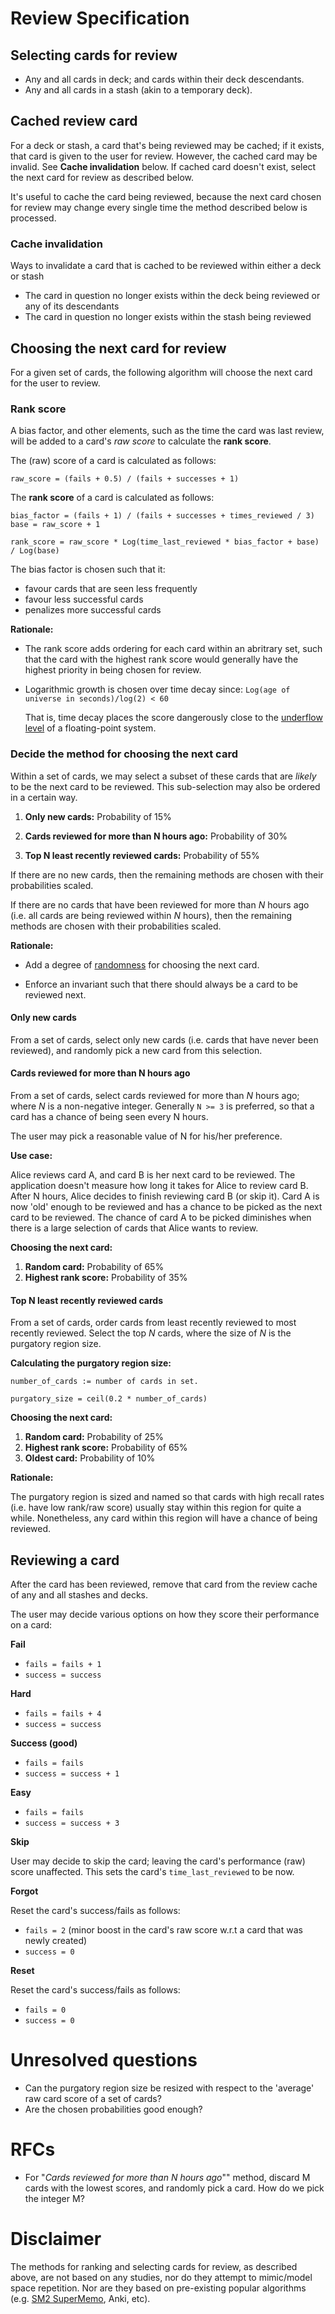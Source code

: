 Review Specification
====================

## Selecting cards for review

- Any and all cards in deck; and cards within their deck descendants.
- Any and all cards in a stash (akin to a temporary deck).

## Cached review card

For a deck or stash, a card that's being reviewed may be cached; if it exists, that card is given to the user for review. However, the cached card may be invalid. See **Cache invalidation** below.
If cached card doesn't exist, select the next card for review as described below.

It's useful to cache the card being reviewed, because the next card chosen for review may change every single time the method described below is processed.

### Cache invalidation

Ways to invalidate a card that is cached to be reviewed within either a deck or stash

- The card in question no longer exists within the deck being reviewed or any of its descendants
- The card in question no longer exists within the stash being reviewed

## Choosing the next card for review

For a given set of cards, the following algorithm will choose the next card for the user to review.

### Rank score

A bias factor, and other elements, such as the time the card was last review, will be added to a card's *raw score* to calculate the **rank score**. 

The (raw) score of a card is calculated as follows:

```
raw_score = (fails + 0.5) / (fails + successes + 1)
```

The **rank score** of a card is calculated as follows:

```
bias_factor = (fails + 1) / (fails + successes + times_reviewed / 3)
base = raw_score + 1

rank_score = raw_score * Log(time_last_reviewed * bias_factor + base) / Log(base)
```

The bias factor is chosen such that it:

- favour cards that are seen less frequently
- favour less successful cards
- penalizes more successful cards

**Rationale:**

- The rank score adds ordering for each card within an abritrary set, such that the card with the highest rank score would generally have the highest priority in being chosen for review.

-   Logarithmic growth is chosen over time decay since: `Log(age of universe in seconds)/log(2) < 60`
    
    That is, time decay places the score dangerously close to the [underflow level](https://en.wikipedia.org/wiki/Arithmetic_underflow) of a floating-point system.

### Decide the method for choosing the next card

Within a set of cards, we may select a subset of these cards that are *likely* to be the next card to be reviewed. This sub-selection may also be ordered in a certain way. 

1. **Only new cards:** Probability of 15%

2. **Cards reviewed for more than N hours ago:** Probability of 30%

3. **Top N least recently reviewed cards:** Probability of 55%

If there are no new cards, then the remaining methods are chosen with their probabilities scaled.

If there are no cards that have been reviewed for more than *N* hours ago (i.e. all cards are being reviewed within *N* hours), then the remaining methods are chosen with their probabilities scaled.

**Rationale:**

- Add a degree of [randomness](https://en.wikipedia.org/wiki/Randomized_algorithm) for choosing the next card.

- Enforce an invariant such that there should always be a card to be reviewed next.

#### Only new cards

From a set of cards, select only new cards (i.e. cards that have never been reviewed), and randomly pick a new card from this selection.

#### Cards reviewed for more than N hours ago

From a set of cards, select cards reviewed for more than *N* hours ago; where *N* is a non-negative integer. Generally `N >= 3` is preferred, so that a card has a chance of being seen every N hours.

The user may pick a reasonable value of N for his/her preference.

**Use case:**

Alice reviews card A, and card B is her next card to be reviewed. The application doesn't measure how long it takes for Alice to review card B. After N hours, Alice decides to finish reviewing card B (or skip it). Card A is now 'old' enough to be reviewed and has a chance to be picked as the next card to be reviewed. The chance of card A to be picked diminishes when there is a large selection of cards that Alice wants to review.

**Choosing the next card:**

1. **Random card:** Probability of 65%
2. **Highest rank score:** Probability of 35%

#### Top N least recently reviewed cards

From a set of cards, order cards from least recently reviewed to most recently reviewed. Select the top *N* cards, where the size of *N* is the purgatory region size.

**Calculating the purgatory region size:**

```
number_of_cards := number of cards in set.

purgatory_size = ceil(0.2 * number_of_cards)
```

**Choosing the next card:**

1. **Random card:** Probability of 25%
2. **Highest rank score:** Probability of 65%
3. **Oldest card:** Probability of 10%

**Rationale:**

The purgatory region is sized and named so that cards with high recall rates (i.e. have low rank/raw score) usually stay within this region for quite a while. Nonetheless, any card within this region will have a chance of being reviewed.

## Reviewing a card

After the card has been reviewed, remove that card from the review cache of any and all stashes and decks.

The user may decide various options on how they score their performance on a card:

**Fail**

- `fails = fails + 1`
- `success = success`

**Hard**

- `fails = fails + 4`
- `success = success`

**Success (good)**

- `fails = fails`
- `success = success + 1`

**Easy**

- `fails = fails`
- `success = success + 3`

**Skip**

User may decide to skip the card; leaving the card's performance (raw) score unaffected. This sets the card's `time_last_reviewed` to be now.

**Forgot**

Reset the card's success/fails as follows:

- `fails = 2` (minor boost in the card's raw score w.r.t a card that was newly created)
- `success = 0`

**Reset**

Reset the card's success/fails as follows:

- `fails = 0`
- `success = 0`


Unresolved questions
====================

- Can the purgatory region size be resized with respect to the 'average' raw card score of a set of cards?
- Are the chosen probabilities good enough?

RFCs
====

- For "*Cards reviewed for more than N hours ago*"" method, discard M cards with the lowest scores, and randomly pick a card. How do we pick the integer M?

Disclaimer
==========

The methods for ranking and selecting cards for review, as described above, are not based on any studies, nor do they attempt to mimic/model space repetition. Nor are they based on pre-existing popular algorithms (e.g. [SM2 SuperMemo](http://www.supermemo.com/english/ol/sm2.htm), Anki, etc).




